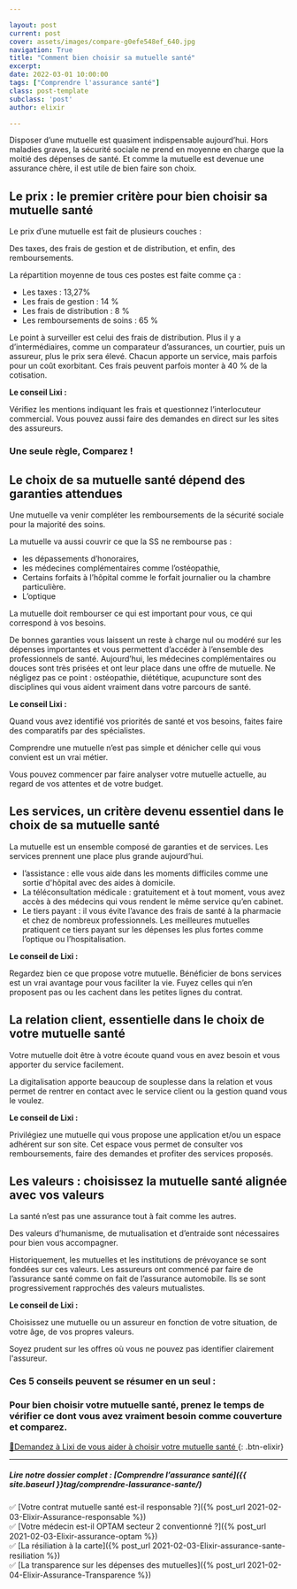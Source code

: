 ```yaml
---

layout: post
current: post
cover: assets/images/compare-g0efe548ef_640.jpg
navigation: True
title: "Comment bien choisir sa mutuelle santé"
excerpt: 
date: 2022-03-01 10:00:00
tags: ["Comprendre l'assurance santé"]
class: post-template
subclass: 'post'
author: elixir

---
```


Disposer d’une mutuelle est quasiment indispensable aujourd’hui. Hors maladies graves, la sécurité sociale ne prend en moyenne en charge que la moitié des dépenses de santé.
Et comme la mutuelle est devenue une assurance chère, il est utile de bien faire son choix.

## Le prix : le premier critère pour bien choisir sa mutuelle santé

Le prix d’une mutuelle est fait de plusieurs couches :

Des taxes, des frais de gestion et de distribution, et enfin, des remboursements.

La répartition moyenne de tous ces postes est faite comme ça : 

- Les taxes : 13,27%
- Les frais de gestion : 14 %
- Les frais de distribution : 8 %
- Les remboursements de soins : 65 %

Le point à surveiller est celui des frais de distribution. Plus il y a d’intermédiaires, comme un comparateur d’assurances, un courtier, puis un assureur, plus le prix sera élevé. Chacun apporte un service, mais parfois pour un coût exorbitant. 
Ces frais peuvent parfois monter à 40 % de la cotisation.


**Le conseil Lixi :** 

Vérifiez les mentions indiquant les frais et questionnez l’interlocuteur commercial. 
Vous pouvez aussi faire des demandes en direct sur les sites des assureurs.

### Une seule règle, Comparez ! 

## Le choix de sa mutuelle santé dépend des garanties attendues

Une mutuelle va venir compléter les remboursements de la sécurité sociale pour la majorité des soins. 

La mutuelle va aussi couvrir ce que la SS ne rembourse pas :

- les dépassements d’honoraires, 
- les médecines complémentaires comme l’ostéopathie,
- Certains forfaits à l’hôpital comme le forfait journalier ou la chambre particulière.
- L’optique

La mutuelle doit rembourser ce qui est important pour vous, ce qui correspond à vos besoins.

De bonnes garanties vous laissent un reste à charge nul ou modéré sur les dépenses importantes et vous permettent d’accéder à l’ensemble des professionnels de santé.
Aujourd’hui, les médecines complémentaires ou douces sont très prisées et ont leur place dans une offre de mutuelle. Ne négligez pas ce point : ostéopathie, diététique, acupuncture sont des disciplines qui vous aident vraiment dans votre parcours de santé.

**Le conseil Lixi :**

Quand vous avez identifié vos priorités de santé et vos besoins, faites faire des comparatifs par des spécialistes. 

Comprendre une mutuelle n’est pas simple et dénicher celle qui vous convient est un vrai métier.

Vous pouvez commencer par faire analyser votre mutuelle actuelle, au regard de vos attentes et de votre budget.

## Les services, un critère devenu essentiel dans le choix de sa mutuelle santé

La mutuelle est un ensemble composé de garanties et de services. Les services prennent une place plus grande aujourd’hui.

* l’assistance : elle vous aide dans les moments difficiles comme une sortie d'hôpital avec des aides à domicile.
* La téléconsultation médicale :  gratuitement et à tout moment, vous avez accès à des médecins qui vous rendent le même service qu’en cabinet.
* Le tiers payant : il vous évite l’avance des frais de santé à la pharmacie et chez de nombreux professionnels. Les meilleures mutuelles pratiquent ce tiers payant sur les dépenses les plus fortes comme l’optique ou l’hospitalisation.

**Le conseil de Lixi :**

Regardez bien ce que propose votre mutuelle. Bénéficier de bons services est un vrai avantage pour vous faciliter la vie. 
Fuyez celles qui n’en proposent pas ou les cachent dans les petites lignes du contrat.

## La relation client, essentielle dans le choix de votre mutuelle santé

Votre mutuelle doit être à votre écoute quand vous en avez besoin et vous apporter du service facilement. 

La digitalisation apporte beaucoup de souplesse dans la relation et vous permet de rentrer en contact avec le service client ou la gestion quand vous le voulez. 

**Le conseil de Lixi :**

Privilégiez une mutuelle qui vous propose une application et/ou un espace adhérent sur son site. Cet espace vous permet de consulter vos remboursements, faire des demandes et profiter des services proposés.

## Les valeurs : choisissez la mutuelle santé alignée avec vos valeurs

La santé n’est pas une assurance tout à fait comme les autres. 

Des valeurs d’humanisme, de mutualisation et d’entraide sont nécessaires pour bien vous accompagner.

Historiquement, les mutuelles et les institutions de prévoyance se sont fondées sur ces valeurs. 
Les assureurs ont commencé par faire de l’assurance santé comme on fait de l’assurance automobile. Ils se sont progressivement rapprochés des valeurs mutualistes.

**Le conseil de Lixi :**

Choisissez une mutuelle ou un assureur en fonction de votre situation, de votre âge, de vos propres valeurs.

Soyez prudent sur les offres où vous ne pouvez pas identifier clairement l'assureur.

### Ces 5 conseils peuvent se résumer en un seul : 

### Pour bien choisir votre mutuelle santé, prenez le temps de vérifier ce dont vous avez vraiment besoin comme couverture et comparez.



[🚎Demandez à Lixi de vous aider à choisir votre mutuelle santé ](https://www.heylixi.fr){: .btn-elixir}

---

##### Lire notre dossier complet : [Comprendre l’assurance santé]({{ site.baseurl }}tag/comprendre-lassurance-sante/)

✅ [Votre contrat mutuelle santé est-il responsable ?]({% post_url 2021-02-03-Elixir-Assurance-responsable %})  
✅ [Votre médecin est-il OPTAM secteur 2 conventionné ?]({% post_url 2021-02-03-Elixir-assurance-optam %})  
✅ [La résiliation à la carte]({% post_url 2021-02-03-Elixir-assurance-sante-resiliation %})  
✅ [La transparence sur les dépenses des mutuelles]({% post_url 2021-02-04-Elixir-Assurance-Transparence %})  
